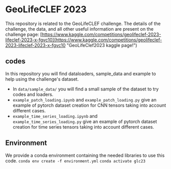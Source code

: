 # GeoLifeCLEF 2023

This repository is related to the GeoLifeCLEF challenge. The details of the challenge, the data, and all other useful information are present on the challenge page: [https://www.kaggle.com/competitions/geolifeclef-2023-lifeclef-2023-x-fgvc10](https://www.kaggle.com/competitions/geolifeclef-2023-lifeclef-2023-x-fgvc10 "GeoLifeClef2023 kaggle page!")

## codes
In this repository you will find dataloaders, sample_data and example to help using the challenge's dataset.
- In ``data/sample_data/`` you will find a small sample of the dataset to try codes and loaders.
- ``example_patch_loading.ipynb`` and ``example_patch_loading.py`` give an example of pytorch dataset creation for CNN tensors taking into account different cases.
- ``example_time_series_loading.ipynb`` and ``example_time_series_loading.py`` give an example of pytorch dataset creation for time series tensors taking into account different cases.

## Environment
 We provide a conda environment containing the needed libraries to use this code.
 ```conda env create -f environment.yml```
 ```conda activate glc23```

 <!-- myspace -->

 
